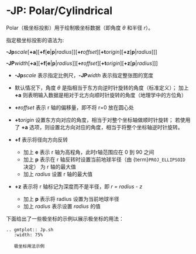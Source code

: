 # -JP: Polar/Cylindrical

Polar（极坐标投影）用于绘制极坐标数据（即角度 $\theta$ 和半径 $r$）。

指定极坐标投影的语法为:

**-Jp***scale*\[**+a**\]\[**+f**\[**e**|**p**|*radius*\]\]\[**+r***offset*\]\[**+t***origin*\]\[**+z**\[**p**|*radius*\]\]\]

**-JP***width*\[**+a**\]\[**+f**\[**e**|**p**|*radius*\]\]\[**+r***offset*\]\[**+t***origin*\]\[**+z**\[**p**|*radius*\]\]\]

- **-Jp***scale* 表示指定比例尺，**-JP***width* 表示指定整张图的宽度

- 默认情况下，角度 $\theta$ 是指相当于东方向逆时针旋转的角度（标准定义）；
  加上 **+a** 则表明输入数据是相对于北方向顺时针旋转的角度（地理学中的方位角）

- **+r***offset* 表示 r 轴的偏移量，即不将 r=0 放在圆心处

- **+t***origin* 设置东方向对应的角度，相当于对整个坐标轴做顺时针旋转；
  若使用了 **+a** 选项，则设置北方向对应的角度，相当于将整个坐标轴逆时针旋转。

- **+f** 表示将径向方向反转

  - 加上 **e** 表示 r 轴为高程角，此时r轴范围应在 0 到 90 之间
  - 加上 **p** 表示在 r 轴反转时设置当前地球半径（由 {term}`PROJ_ELLIPSOID` 决定）
    为 r 轴的最大值
  - 加上 *radius* 设置 r 轴的最大值

- **+z** 表示将 r 轴标记为深度而不是半径，即 *r = radius - z*

  - 加上 **p** 表示将 radius 设置为当前地球半径
  - 加上 *radius* 表示设置 *radius* 的值

下面给出了一些极坐标的示例以展示极坐标的用法：

```{eval-rst}
.. gmtplot:: Jp.sh
   :width: 75%

   极坐标用法示例
```
